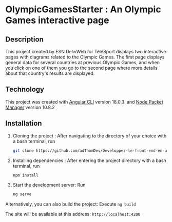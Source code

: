 # OlympicGamesStarter : An Olympic Games interactive page

## Description

This project created by ESN DelivWeb for TéléSport displays two interactive pages with diagrams related to the Olympic Games. The first page displays general data for several countries at previous Olympic Games, and when you click on one of them you go to the second page where more details about that country's results are displayed.

## Technology

This project was created with [Angular CLI](https://github.com/angular/angular-cli) version 18.0.3. and [Node Packet Manager](https://www.npmjs.com/) version 10.8.2

## Installation

1. Cloning the project :
After navigating to the directory of your choice with a bash terminal, run
    ```bash
    git clone https://github.com/adThomDev/Developpez-le-front-end-en-utilisant-Angular.git
    ```

2. Installing dependencies :
After entering the project directory with a bash terminal, run
    ```bash
    npm install
    ```
3. Start the development server:
Run
    ```bash
    ng serve
    ```
Alternatively, you can also build the project: 
Execute
    ```
    ng build
    ```

The site will be available at this address: `http://localhost:4200`